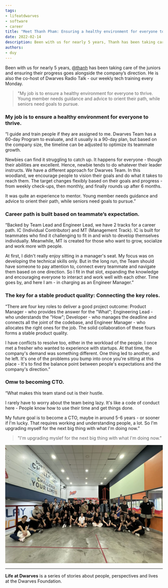 ```yaml
---
tags: 
- lifeatdwarves
- software
- career
title: "Meet Thanh Pham: Ensuring a healthy environment for everyone to thrive"
date: 2022-02-14
description: Been with us for nearly 5 years, Thanh has been taking care of the juniors and ensuring their progress goes alongside the company’s direction. He is also the co-host of Dwarves Radio Talk - our weekly tech training every Monday.
authors: 
- duy
---
```


Been with us for nearly 5 years, [@thanh](https://github.com/zlatanpham) has been taking care of the juniors and ensuring their progress goes alongside the company’s direction. He is also the co-host of Dwarves Radio Talk - our weekly tech training every Monday.

>
> "My job is to ensure a healthy environment for everyone to thrive. Young member needs guidance and advice to orient their path, while seniors need goals to pursue.

### My job is to ensure a healthy environment for everyone to thrive.
“I guide and train people if they are assigned to me. Dwarves Team has a 60-day Program to evaluate, and it usually is a 90-day plan, but based on the company size, the timeline can be adjusted to optimize its teammate growth.

Newbies can find it struggling to catch up. It happens for everyone - though their abilities are excellent. Hence, newbie tends to do whatever their leader instructs. We have a different approach for Dwarves Team. In this woodland, we encourage people to vision their goals and do what it takes to reach them. The target changes flexibly based on their goals and progress - from weekly check-ups, then monthly, and finally rounds up after 6 months.

It was quite an experience to mentor. Young member needs guidance and advice to orient their path, while seniors need goals to pursue.”

### Career path is built based on teammate’s expectation.
“Backed by Team Lead and Engineer Lead, we have 2 tracks for a career path. IC (Individual Contributor) and MT (Management Track). IC is built for teammates who find it challenging to fit in and wish to develop themselves individually. Meanwhile, MT is created for those who want to grow, socialize and work more with people.

At first, I didn't really enjoy sitting in a manager's seat. My focus was on developing the technical skills only. But in the long run, the Team should have someone to pay attention to, connect every teammate and navigate them based on one direction. So I fit in that slot, expanding the knowledge and encouraging everyone to interact and work well with each other. Time goes by, and here I am - in charging as an Engineer Manager.”

### The key for a stable product quality: Connecting the key roles.
“There are four key roles to deliver a good project outcome: Product Manager - who provides the answer for the "What"; Engineering Lead - who understands the "How"; Developer - who manages the deadline and connects all the joint of the codebase, and Engineer Manager - who allocates the right ones for the job. The solid collaboration of these fours forms a stable product quality.

I have conflicts to resolve too, either in the workload of the people. I once met a fresher who wanted to experience with startups. At that time, the company's demand was something different. One thing led to another, and he left. It's one of the problems you bump into once you're sitting at this place - It's to find the balance point between people's expectations and the company's direction.”

### Omw to becoming CTO.
“What makes this team stand out is their hustle. 

I rarely have to worry about the team being lazy. It's like a code of conduct here - People know how to use their time and get things done.

My future goal is to become a CTO, maybe in around 5-6 years - or sooner if I'm lucky. That requires working and understanding people, a lot. So I'm upgrading myself for the next big thing with what I'm doing now.”

>
> "I'm upgrading myslef for the next big thing with what I'm doing now."

![thanhpham](assets/life-at-dwarves-with-thanh-pham-ensure-a-place-where-people-can-thrive_life-at-dwarves.webp)

---
**Life at Dwarves** is a series of stories about people, perspectives and lives at the Dwarves Foundation.
